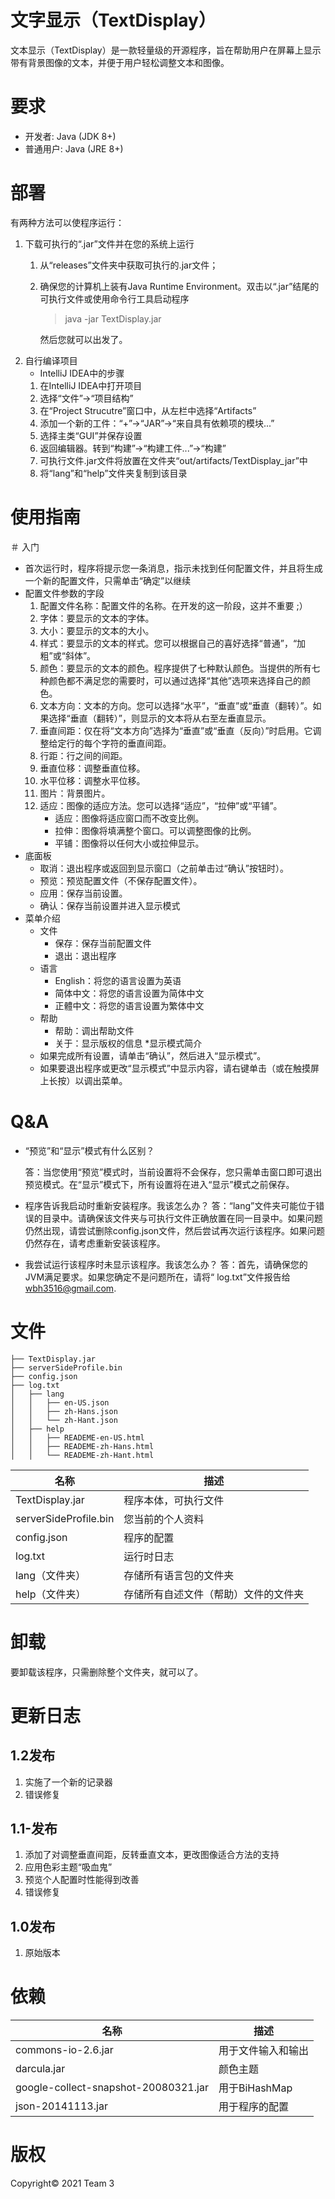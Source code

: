 # 文字显示（TextDisplay）
文本显示（TextDisplay）是一款轻量级的开源程序，旨在帮助用户在屏幕上显示带有背景图像的文本，并便于用户轻松调整文本和图像。

# 要求

* 开发者: Java (JDK 8+)
* 普通用户: Java (JRE 8+)

# 部署

有两种方法可以使程序运行：
1. 下载可执行的“.jar”文件并在您的系统上运行
    1. 从“releases”文件夹中获取可执行的.jar文件；
    1. 确保您的计算机上装有Java Runtime Environment。双击以“.jar”结尾的可执行文件或使用命令行工具启动程序
        > java -jar TextDisplay.jar

        然后您就可以出发了。
1. 自行编译项目
    * IntelliJ IDEA中的步骤
    1. 在IntelliJ IDEA中打开项目
    1. 选择“文件”->“项目结构”
    1. 在“Project Strucutre”窗口中，从左栏中选择“Artifacts”
    1. 添加一个新的工件：“+”->“JAR”->“来自具有依赖项的模块...”
    1. 选择主类“GUI”并保存设置
    1. 返回编辑器。转到“构建”->“构建工件...”->“构建”
    1. 可执行文件.jar文件将放置在文件夹“out/artifacts/TextDisplay_jar”中
    1. 将“lang”和“help”文件夹复制到该目录

# 使用指南

＃ 入门

* 首次运行时，程序将提示您一条消息，指示未找到任何配置文件，并且将生成一个新的配置文件，只需单击“确定”以继续
* 配置文件参数的字段
    1. 配置文件名称：配置文件的名称。在开发的这一阶段，这并不重要 ;）
    1. 字体：要显示的文本的字体。
    1. 大小：要显示的文本的大小。
    1. 样式：要显示的文本的样式。您可以根据自己的喜好选择“普通”，“加粗”或“斜体”。
    1. 颜色：要显示的文本的颜色。程序提供了七种默认颜色。当提供的所有七种颜色都不满足您的需要时，可以通过选择“其他”选项来选择自己的颜色。
    1. 文本方向：文本的方向。您可以选择“水平”，“垂直”或“垂直（翻转）”。如果选择“垂直（翻转）”，则显示的文本将从右至左垂直显示。
    1. 垂直间距：仅在将“文本方向”选择为“垂直”或“垂直（反向）”时启用。它调整给定行的每个字符的垂直间距。
    1. 行距：行之间的间距。
    1. 垂直位移：调整垂直位移。
    1. 水平位移：调整水平位移。
    1. 图片：背景图片。
    1. 适应：图像的适应方法。您可以选择“适应”，“拉伸”或“平铺”。
        * 适应：图像将适应窗口而不改变比例。
        * 拉伸：图像将填满整个窗口。可以调整图像的比例。
        * 平铺：图像将以任何大小或拉伸显示。
* 底面板
    * 取消：退出程序或返回到显示窗口（之前单击过“确认”按钮时）。
    * 预览：预览配置文件（不保存配置文件）。
    * 应用：保存当前设置。
    * 确认：保存当前设置并进入显示模式
* 菜单介绍
    * 文件
        * 保存：保存当前配置文件
        * 退出：退出程序
    * 语言
        * English：将您的语言设置为英语
        * 简体中文：将您的语言设置为简体中文
        * 正體中文：将您的语言设置为繁体中文
    * 帮助
        * 帮助：调出帮助文件
        * 关于：显示版权的信息
*显示模式简介
    * 如果完成所有设置，请单击“确认”，然后进入“显示模式”。
    * 如果要退出程序或更改“显示模式”中显示内容，请右键单击（或在触摸屏上长按）以调出菜单。

# Q&A
* “预览”和“显示”模式有什么区别？

    答：当您使用“预览”模式时，当前设置将不会保存，您只需单击窗口即可退出预览模式。在“显示”模式下，所有设置将在进入“显示”模式之前保存。
* 程序告诉我启动时重新安装程序。我该怎么办？
    答：“lang”文件夹可能位于错误的目录中。请确保该文件夹与可执行文件正确放置在同一目录中。如果问题仍然出现，请尝试删除config.json文件，然后尝试再次运行该程序。如果问题仍然存在，请考虑重新安装该程序。
* 我尝试运行该程序时未显示该程序。我该怎么办？
    答：首先，请确保您的JVM满足要求。如果您确定不是问题所在，请将“ log.txt”文件报告给 wbh3516@gmail.com.

# 文件
    ├── TextDisplay.jar
    ├── serverSideProfile.bin
    ├── config.json
    ├── log.txt
    │   ├── lang
    │   │   ├── en-US.json
    │   │   ├── zh-Hans.json
    │   │   └── zh-Hant.json
    │   ├── help
    │   │   ├── READEME-en-US.html
    │   │   ├── READEME-zh-Hans.html
    │   │   └── READEME-zh-Hant.html
|名称|描述|
|-|-|
| TextDisplay.jar |程序本体，可执行文件|
| serverSideProfile.bin |您当前的个人资料|
| config.json |程序的配置|
| log.txt |运行时日志|
| lang（文件夹）|存储所有语言包的文件夹|
| help（文件夹）|存储所有自述文件（帮助）文件的文件夹|

# 卸载
要卸载该程序，只需删除整个文件夹，就可以了。

# 更新日志
## 1.2发布
1. 实施了一个新的记录器
1. 错误修复

## 1.1-发布
1. 添加了对调整垂直间距，反转垂直文本，更改图像适合方法的支持
1. 应用色彩主题“吸血鬼”
1. 预览个人配置时性能得到改善
1. 错误修复

## 1.0发布
1. 原始版本

# 依赖
|名称|描述|
|-|-|
| commons-io-2.6.jar |用于文件输入和输出|
| darcula.jar |颜色主题|
| google-collect-snapshot-20080321.jar |用于BiHashMap |
| json-20141113.jar |用于程序的配置|

# 版权
Copyright© 2021 Team 3

